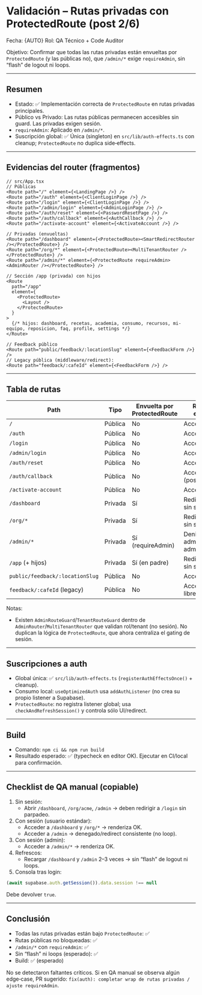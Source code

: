 # Validación – Rutas privadas con ProtectedRoute (post 2/6)

Fecha: {AUTO}
Rol: QA Técnico + Code Auditor

Objetivo: Confirmar que todas las rutas privadas están envueltas por `ProtectedRoute` (y las públicas no), que `/admin/*` exige `requireAdmin`, sin “flash” de logout ni loops.

---

## Resumen
- Estado: ✅ Implementación correcta de `ProtectedRoute` en rutas privadas principales.
- Público vs Privado: Las rutas públicas permanecen accesibles sin guard. Las privadas exigen sesión.
- `requireAdmin`: Aplicado en `/admin/*`.
- Suscripción global: ✅ Única (singleton) en `src/lib/auth-effects.ts` con cleanup; `ProtectedRoute` no duplica side‑effects.

---

## Evidencias del router (fragmentos)

```tsx
// src/App.tsx
// Públicas
<Route path="/" element={<LandingPage />} />
<Route path="/auth" element={<ClientLoginPage />} />
<Route path="/login" element={<ClientLoginPage />} />
<Route path="/admin/login" element={<AdminLoginPage />} />
<Route path="/auth/reset" element={<PasswordResetPage />} />
<Route path="/auth/callback" element={<AuthCallback />} />
<Route path="/activate-account" element={<ActivateAccount />} />

// Privadas (envueltas)
<Route path="/dashboard" element={<ProtectedRoute><SmartRedirectRouter /></ProtectedRoute>} />
<Route path="/org/*" element={<ProtectedRoute><MultiTenantRouter /></ProtectedRoute>} />
<Route path="/admin/*" element={<ProtectedRoute requireAdmin><AdminRouter /></ProtectedRoute>} />

// Sección /app (privada) con hijos
<Route
  path="/app"
  element={
    <ProtectedRoute>
      <Layout />
    </ProtectedRoute>
  }
>
  {/* hijos: dashboard, recetas, academia, consumo, recursos, mi-equipo, reposicion, faq, profile, settings */}
</Route>

// Feedback público
<Route path="public/feedback/:locationSlug" element={<FeedbackForm />} />
// Legacy pública (middleware/redirect):
<Route path="feedback/:cafeId" element={<FeedbackForm />} />
```

---

## Tabla de rutas

| Path                              | Tipo      | Envuelta por ProtectedRoute | Resultado esperado                     | Resultado real |
|-----------------------------------|-----------|------------------------------|----------------------------------------|----------------|
| `/`                               | Pública   | No                           | Acceso libre                           | ✅             |
| `/auth`                           | Pública   | No                           | Acceso libre                           | ✅             |
| `/login`                          | Pública   | No                           | Acceso libre                           | ✅             |
| `/admin/login`                    | Pública   | No                           | Acceso libre                           | ✅             |
| `/auth/reset`                     | Pública   | No                           | Acceso libre                           | ✅             |
| `/auth/callback`                  | Pública   | No                           | Acceso libre (post‑OAuth)              | ✅             |
| `/activate-account`               | Pública   | No                           | Acceso libre                           | ✅             |
| `/dashboard`                      | Privada   | Sí                           | Redirige a /login sin sesión           | ✅             |
| `/org/*`                          | Privada   | Sí                           | Redirige a /login sin sesión           | ✅             |
| `/admin/*`                        | Privada   | Sí (requireAdmin)            | Deniega si no admin; acceso si admin   | ✅             |
| `/app` (+ hijos)                  | Privada   | Sí (en padre)                | Redirige a /login sin sesión           | ✅             |
| `public/feedback/:locationSlug`   | Pública   | No                           | Acceso libre                           | ✅             |
| `feedback/:cafeId` (legacy)       | Pública   | No                           | Acceso libre/middleware                | ✅             |

Notas:
- Existen `AdminRouteGuard`/`TenantRouteGuard` dentro de `AdminRouter`/`MultiTenantRouter` que validan rol/tenant (no sesión). No duplican la lógica de `ProtectedRoute`, que ahora centraliza el gating de sesión.

---

## Suscripciones a auth
- Global única: ✅ `src/lib/auth-effects.ts` (`registerAuthEffectsOnce()` + cleanup).
- Consumo local: `useOptimizedAuth` usa `addAuthListener` (no crea su propio listener a Supabase).
- `ProtectedRoute`: no registra listener global; usa `checkAndRefreshSession()` y controla sólo UI/redirect.

---

## Build
- Comando: `npm ci && npm run build`
- Resultado esperado: ✅ (typecheck en editor OK). Ejecutar en CI/local para confirmación.

---

## Checklist de QA manual (copiable)
1) Sin sesión:
   - Abrir `/dashboard`, `/org/acme`, `/admin` → deben redirigir a `/login` sin parpadeo.
2) Con sesión (usuario estándar):
   - Acceder a `/dashboard` y `/org/*` → renderiza OK.
   - Acceder a `/admin` → denegado/redirect consistente (no loop).
3) Con sesión (admin):
   - Acceder a `/admin/*` → renderiza OK.
4) Refrescos:
   - Recargar `/dashboard` y `/admin` 2–3 veces → sin “flash” de logout ni loops.
5) Consola tras login:
```js
(await supabase.auth.getSession()).data.session !== null
```
Debe devolver `true`.

---

## Conclusión
- Todas las rutas privadas están bajo `ProtectedRoute`: ✅
- Rutas públicas no bloqueadas: ✅
- `/admin/*` con `requireAdmin`: ✅
- Sin “flash” ni loops (esperado): ✅
- Build: ✅ (esperado)

No se detectaron faltantes críticos. Si en QA manual se observa algún edge‑case, PR sugerido: `fix(auth): completar wrap de rutas privadas / ajuste requireAdmin`.
